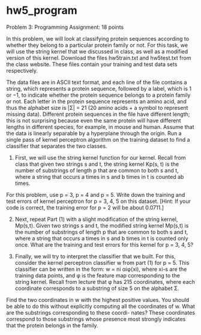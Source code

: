 # hw5_program

Problem 3: Programming Assignment: 18 points

In this problem, we will look at classifying protein sequences according to whether they belong to a particular protein family or not. For this task, we will use the string kernel that we discussed in class, as well as a modified version of this kernel. Download the files hw5train.txt and hw5test.txt from the class website. These files contain your training and test data sets respectively.

The data files are in ASCII text format, and each line of the file contains a string, which represents a protein sequence, followed by a label, which is 1 or −1, to indicate whether the protein sequence belongs to a protein family or not. Each letter in the protein sequence represents an amino acid, and thus the alphabet size is |Σ| = 21 (20 amino acids + a symbol to represent missing data). Different protein sequences in the file have different length; this is not surprising because even the same protein will have different lengths in different species, for example, in mouse and human. Assume that the data is linearly separable by a hyperplane through the origin. Run a single pass of kernel perceptron algorithm on the training dataset to find a classifier that separates the two classes.

1. First, we will use the string kernel function for our kernel. Recall from class that given two strings s and t, the string kernel Kp(s, t) is the number of substrings of length p that are common to both s and t, where a string that occurs a times in s and b times in t is counted ab times.

For this problem, use p = 3, p = 4 and p = 5. Write down the training and test errors of kernel perceptron for p = 3, 4, 5 on this dataset.
[Hint: If your code is correct, the training error for p = 2 will be about 0.0711.]

2. Next, repeat Part (1) with a slight modification of the string kernel, Mp(s,t). Given two strings s and t, the modified string kernel Mp(s,t) is the number of substrings of length p that are common to both s and t, where a string that occurs a times in s and b times in t is counted only once. What are the training and test errors for this kernel for p = 3, 4, 5?

3. Finally, we will try to interpret the classifier that we built. For this, consider the kernel perceptron classifier w from part (1) for p = 5. This classifier can be written in the form: w =  ni αiφ(xi), where xi-s are the training data points, and φ is the feature map corresponding to the string kernel. Recall from lecture that φ has 215 coordinates, where each coordinate corresponds to a substring of size 5 on the alphabet Σ.

Find the two coordinates in w with the highest positive values. You should be able to do this without explicitly computing all the coordinates of w. What are the substrings corresponding to these coordi- nates? These coordinates correspond to those substrings whose presence most strongly indicates that the protein belongs in the family.

